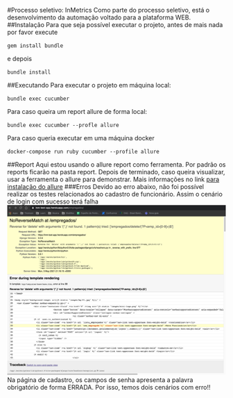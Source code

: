 #Processo seletivo: InMetrics
Como parte do processo seletivo, está o desenvolvimento
da automação voltado para a plataforma WEB.
##Instalação
Para que seja possível executar o projeto, antes de mais nada
por favor execute
```` shell
gem install bundle
````
e depois
```` shell
bundle install
````
##Executando
Para executar o projeto em máquina local:
```` shell
bundle exec cucumber
````
Para caso queira um report allure de forma local:
```` shell
bundle exec cucumber --profle allure
````
Para caso queria executar em uma máquina docker
```` shell
docker-compose run ruby cucumber --profile allure
````
##Report
Aqui estou usando o allure report como ferramenta. Por 
padrão os reports ficarão na pasta report. Depois de terminado, caso
queira visualizar, usar a ferramenta o allure para demonstrar. Mais
informações no link [para instalação do allure](https://docs.qameta.io/allure/)
###Erros
Devido ao erro abaixo, não foi possível realizar os testes
relacionados ao cadastro de funcionário. Assim o cenário de login com sucesso
terá falha
![img.png](docs/img.png)
Na página de cadastro, os campos de senha apresenta a palavra
obrigatório de forma ERRADA. Por isso, temos dois cenários com erro!!